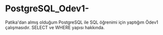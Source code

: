# PostgreSQL_Odev1-
Patika'dan almış olduğum PostgreSQL ile SQL öğrenimi için yaptığım Ödev1 çalışmasıdır.  SELECT ve WHERE yapısı hakkında.
